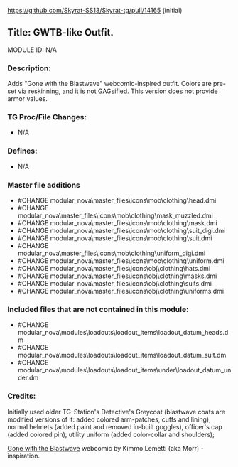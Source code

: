 https://github.com/Skyrat-SS13/Skyrat-tg/pull/14165 (initial)

## Title: GWTB-like Outfit.

MODULE ID: N/A

### Description:

Adds "Gone with the Blastwave" webcomic-inspired outfit. Colors are pre-set via reskinning, and it is not GAGsified.
This version does not provide armor values.

### TG Proc/File Changes:

- N/A
<!-- If you had to edit, or append to any core procs in the process of making this PR, list them here. APPEND: Also, please include any files that you've changed. .DM files that is. -->

### Defines:

- N/A
<!-- If you needed to add any defines, mention the files you added those defines in -->

### Master file additions

- #CHANGE modular_nova\master_files\icons\mob\clothing\head.dmi
- #CHANGE modular_nova\master_files\icons\mob\clothing\mask_muzzled.dmi
- #CHANGE modular_nova\master_files\icons\mob\clothing\mask.dmi
- #CHANGE modular_nova\master_files\icons\mob\clothing\suit_digi.dmi
- #CHANGE modular_nova\master_files\icons\mob\clothing\suit.dmi
- #CHANGE modular_nova\master_files\icons\mob\clothing\uniform_digi.dmi
- #CHANGE modular_nova\master_files\icons\mob\clothing\uniform.dmi
- #CHANGE modular_nova\master_files\icons\obj\clothing\hats.dmi
- #CHANGE modular_nova\master_files\icons\obj\clothing\masks.dmi
- #CHANGE modular_nova\master_files\icons\obj\clothing\suits.dmi
- #CHANGE modular_nova\master_files\icons\obj\clothing\uniforms.dmi
<!-- Any master file changes you've made to existing master files or if you've added a new master file. Please mark either as #NEW or #CHANGE -->

### Included files that are not contained in this module:

- #CHANGE modular_nova\modules\loadouts\loadout_items\loadout_datum_heads.dm
- #CHANGE modular_nova\modules\loadouts\loadout_items\loadout_datum_suit.dm
- #CHANGE modular_nova\modules\loadouts\loadout_items\under\loadout_datum_under.dm
<!-- Likewise, be it a non-modular file or a modular one that's not contained within the folder belonging to this specific module, it should be mentioned here -->

### Credits:

Initially used older TG-Station's Detective's Greycoat (blastwave coats are modified versions of it: added colored arm-patches, cuffs and lining), normal helmets (added paint and removed in-built goggles), officer's cap (added colored pin), utility uniform (added color-collar and shoulders);

[Gone with the Blastwave](http://www.blastwave-comic.com) webcomic by Kimmo Lemetti (aka Morr) - inspiration.
